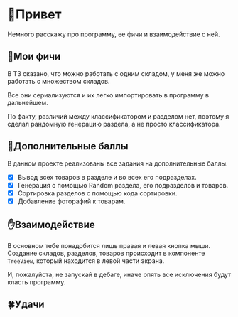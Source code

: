 ﻿# 👋Привет

Немного расскажу про программу, ее фичи и взаимодействие с ней.

## 🎲Мои фичи

В ТЗ сказано, что можно работать с одним складом, у меня же можно работать с множеством складов.

Все они сериализуются и их легко импортировать в программу в дальнейшем.

По факту, различий между классификатором и разделом нет, поэтому я сделал рандомную генерацию раздела, а не просто классификатора.

## 💯Дополнительные баллы

В данном проекте реализованы все задания на дополнительные баллы.
- [x] Вывод всех товаров в разделе и во всех его подразделах.
- [x] Генерация с помощью Random раздела, его подразделов и товаров.
- [x] Сортировка разделов с помощью кода сортировки.
- [x] Добавление фоторафий к товарам.

 ## ✋Взаимодействие
В основном тебе понадобится лишь правая и левая кнопка мыши.
Создание складов, разделов, товаров происходит в компоненте ``TreeView``, который находится в левой части экрана.

И, пожалуйста, не запускай в дебаге, иначе опять все исключения будут класть программу.

## 🍀Удачи